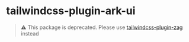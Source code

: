 # tailwindcss-plugin-ark-ui

> ⚠️ This package is deprecated. Please use [tailwindcss-plugin-zag](https://github.com/calvo-jp/tailwindcss-plugin-zag) instead